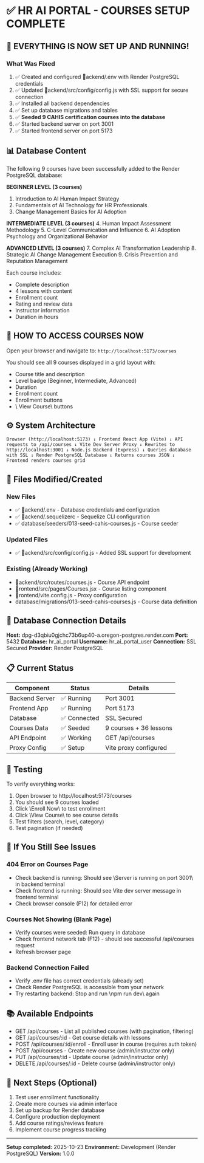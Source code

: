 ﻿# ✅ HR AI PORTAL - COURSES SETUP COMPLETE

## 🎉 EVERYTHING IS NOW SET UP AND RUNNING!

### What Was Fixed
1. ✅ Created and configured ackend/.env with Render PostgreSQL credentials
2. ✅ Updated ackend/src/config/config.js with SSL support for secure connection
3. ✅ Installed all backend dependencies
4. ✅ Set up database migrations and tables
5. ✅ **Seeded 9 CAHIS certification courses into the database**
6. ✅ Started backend server on port 3001
7. ✅ Started frontend server on port 5173

## 📊 Database Content

The following 9 courses have been successfully added to the Render PostgreSQL database:

**BEGINNER LEVEL (3 courses)**
1. Introduction to AI Human Impact Strategy
2. Fundamentals of AI Technology for HR Professionals
3. Change Management Basics for AI Adoption

**INTERMEDIATE LEVEL (3 courses)**
4. Human Impact Assessment Methodology
5. C-Level Communication and Influence
6. AI Adoption Psychology and Organizational Behavior

**ADVANCED LEVEL (3 courses)**
7. Complex AI Transformation Leadership
8. Strategic AI Change Management Execution
9. Crisis Prevention and Reputation Management

Each course includes:
- Complete description
- 4 lessons with content
- Enrollment count
- Rating and review data
- Instructor information
- Duration in hours

## 🚀 HOW TO ACCESS COURSES NOW

Open your browser and navigate to:
`
http://localhost:5173/courses
`

You should see all 9 courses displayed in a grid layout with:
- Course title and description
- Level badge (Beginner, Intermediate, Advanced)
- Duration
- Enrollment count
- Enrollment buttons
- \ View Course\ buttons

## ⚙️ System Architecture

`
Browser (http://localhost:5173)
     ↓
Frontend React App (Vite)
     ↓ API requests to /api/courses
     ↓
Vite Dev Server Proxy
     ↓ Rewrites to http://localhost:3001
     ↓
Node.js Backend (Express)
     ↓ Queries database with SSL
     ↓
Render PostgreSQL Database
     ↓ Returns courses JSON
     ↓
Frontend renders courses grid
`

## 📝 Files Modified/Created

### New Files
- ✅ ackend/.env - Database credentials and configuration
- ✅ ackend/.sequelizerc - Sequelize CLI configuration  
- ✅ database/seeders/013-seed-cahis-courses.js - Course seeder

### Updated Files
- ✅ ackend/src/config/config.js - Added SSL support for development

### Existing (Already Working)
- ackend/src/routes/courses.js - Course API endpoint
- rontend/src/pages/Courses.jsx - Course listing component
- rontend/vite.config.js - Proxy configuration
- database/migrations/013-seed-cahis-courses.js - Course data definition

## 🔐 Database Connection Details

**Host:** dpg-d3qbiu0gjchc73b6up40-a.oregon-postgres.render.com
**Port:** 5432
**Database:** hr_ai_portal
**Username:** hr_ai_portal_user
**Connection:** SSL Secured
**Provider:** Render PostgreSQL

## 📋 Current Status

| Component | Status | Details |
|-----------|--------|---------|
| Backend Server | ✅ Running | Port 3001 |
| Frontend App | ✅ Running | Port 5173 |
| Database | ✅ Connected | SSL Secured |
| Courses Data | ✅ Seeded | 9 courses + 36 lessons |
| API Endpoint | ✅ Working | GET /api/courses |
| Proxy Config | ✅ Setup | Vite proxy configured |

## 🧪 Testing

To verify everything works:

1. Open browser to http://localhost:5173/courses
2. You should see 9 courses loaded
3. Click \Enroll Now\ to test enrollment
4. Click \View Course\ to see course details
5. Test filters (search, level, category)
6. Test pagination (if needed)

## 🐛 If You Still See Issues

### 404 Error on Courses Page
- Check backend is running: Should see \Server is running on port 3001\ in backend terminal
- Check frontend is running: Should see Vite dev server message in frontend terminal
- Check browser console (F12) for detailed error

### Courses Not Showing (Blank Page)
- Verify courses were seeded: Run query in database
- Check frontend network tab (F12) - should see successful /api/courses request
- Refresh browser page

### Backend Connection Failed  
- Verify .env file has correct credentials (already set)
- Check Render PostgreSQL is accessible from your network
- Try restarting backend: Stop and run \npm run dev\ again

## 📚 Available Endpoints

- GET /api/courses - List all published courses (with pagination, filtering)
- GET /api/courses/:id - Get course details with lessons
- POST /api/courses/:id/enroll - Enroll user in course (requires auth token)
- POST /api/courses - Create new course (admin/instructor only)
- PUT /api/courses/:id - Update course (admin/instructor only)
- DELETE /api/courses/:id - Delete course (admin/instructor only)

## 🔄 Next Steps (Optional)

1. Test user enrollment functionality
2. Create more courses via admin interface
3. Set up backup for Render database
4. Configure production deployment
5. Add course ratings/reviews feature
6. Implement course progress tracking

---

**Setup completed:** 2025-10-23
**Environment:** Development (Render PostgreSQL)
**Version:** 1.0.0
